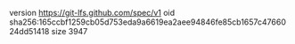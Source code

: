 version https://git-lfs.github.com/spec/v1
oid sha256:165ccbf1259cb05d753eda9a6619ea2aee94846fe85cb1657c4766024dd51418
size 3947
